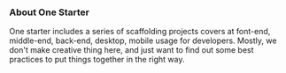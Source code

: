 ### About One Starter
One starter includes a series of scaffolding projects covers at font-end, middle-end, back-end, desktop, mobile usage for developers. Mostly, we don't make creative thing here, and just want to find out some best practices to put things together in the right way. 